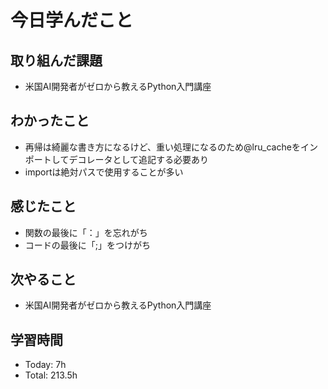 # 今日学んだこと
## 取り組んだ課題
- 米国AI開発者がゼロから教えるPython入門講座
## わかったこと
- 再帰は綺麗な書き方になるけど、重い処理になるのため@lru_cacheをインポートしてデコレータとして追記する必要あり
- importは絶対パスで使用することが多い
## 感じたこと
- 関数の最後に「：」を忘れがち
- コードの最後に「;」をつけがち
## 次やること
- 米国AI開発者がゼロから教えるPython入門講座
## 学習時間
- Today: 7h
- Total: 213.5h